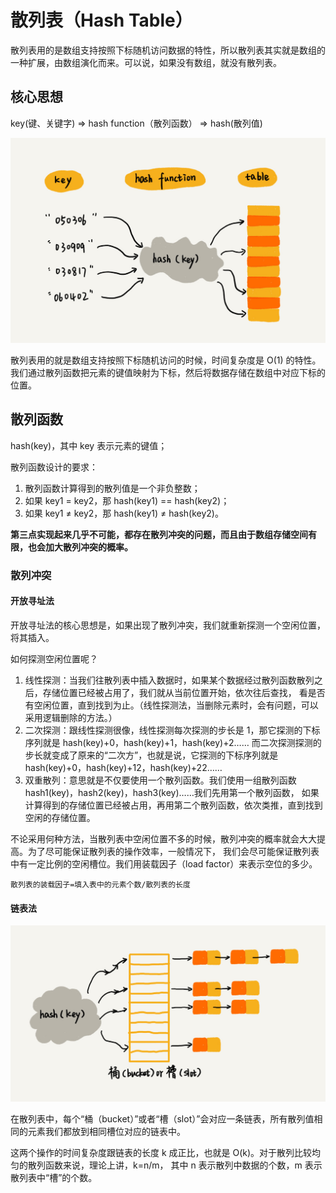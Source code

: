 # 散列表（Hash Table）

散列表用的是数组支持按照下标随机访问数据的特性，所以散列表其实就是数组的一种扩展，由数组演化而来。可以说，如果没有数组，就没有散列表。

## 核心思想

key(键、关键字) => hash function（散列函数） =>  hash(散列值)

![hash_tabel](../../../pic/hash_tabel.jpg)

散列表用的就是数组支持按照下标随机访问的时候，时间复杂度是 O(1) 的特性。我们通过散列函数把元素的键值映射为下标，然后将数据存储在数组中对应下标的位置。

## 散列函数

hash(key)，其中 key 表示元素的键值；

散列函数设计的要求：

1. 散列函数计算得到的散列值是一个非负整数；
2. 如果 key1 = key2，那 hash(key1) == hash(key2)；
3. 如果 key1 ≠ key2，那 hash(key1) ≠ hash(key2)。

**第三点实现起来几乎不可能，都存在散列冲突的问题，而且由于数组存储空间有限，也会加大散列冲突的概率。**

### 散列冲突

#### 开放寻址法
开放寻址法的核心思想是，如果出现了散列冲突，我们就重新探测一个空闲位置，将其插入。

如何探测空闲位置呢？
1. 线性探测：当我们往散列表中插入数据时，如果某个数据经过散列函数散列之后，存储位置已经被占用了，我们就从当前位置开始，依次往后查找，
看是否有空闲位置，直到找到为止。（线性探测法，当删除元素时，会有问题，可以采用逻辑删除的方法。）
2. 二次探测：跟线性探测很像，线性探测每次探测的步长是 1，那它探测的下标序列就是 hash(key)+0，hash(key)+1，hash(key)+2……
而二次探测探测的步长就变成了原来的“二次方”，也就是说，它探测的下标序列就是 hash(key)+0，hash(key)+12，hash(key)+22……
3. 双重散列：意思就是不仅要使用一个散列函数。我们使用一组散列函数 hash1(key)，hash2(key)，hash3(key)……我们先用第一个散列函数，
如果计算得到的存储位置已经被占用，再用第二个散列函数，依次类推，直到找到空闲的存储位置。


不论采用何种方法，当散列表中空闲位置不多的时候，散列冲突的概率就会大大提高。为了尽可能保证散列表的操作效率，一般情况下，
我们会尽可能保证散列表中有一定比例的空闲槽位。我们用装载因子（load factor）来表示空位的多少。

``散列表的装载因子=填入表中的元素个数/散列表的长度``

#### 链表法

![链表法](../../../pic/链表法.jpg)

在散列表中，每个“桶（bucket）”或者“槽（slot）”会对应一条链表，所有散列值相同的元素我们都放到相同槽位对应的链表中。

这两个操作的时间复杂度跟链表的长度 k 成正比，也就是 O(k)。对于散列比较均匀的散列函数来说，理论上讲，k=n/m，
其中 n 表示散列中数据的个数，m 表示散列表中“槽”的个数。

